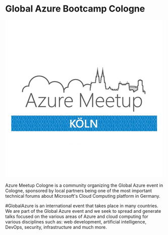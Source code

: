 # Global Azure Bootcamp Cologne

[![Global Azure Bootcamp Cologne Logo](azurecgn-logo.png "Visit us here!")](https://www.rakoellner.de/global-azure-cgn)

Azure Meetup Cologne is a community organizing the Global Azure event in Cologne, sponsored by local partners being one of the most important technical forums about Microsoft's Cloud Computing platform in Germany.

#GlobalAzure is an international event that takes place in many countries. We are part of the Global Azure event and we seek to spread and generate talks focused on the various areas of Azure and cloud computing for various disciplines such as: web development, artificial intelligence, DevOps, security, infrastructure and much more.